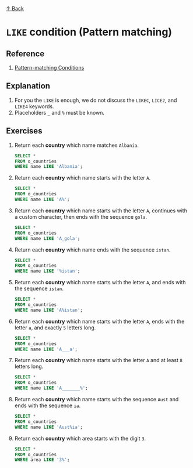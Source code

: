 
[↑ Back](./README.md)

# `LIKE` condition (Pattern matching)

## Reference

1. [Pattern-matching Conditions](https://docs.oracle.com/en/database/oracle/oracle-database/21/sqlrf/Pattern-matching-Conditions.html)

## Explanation

1. For you the `LIKE` is enough, we do not discuss the `LIKEC`, `LICE2`, and `LIKE4` keywords.
1. Placeholders `_` and `%` must be known.

## Exercises

1. Return each **country** which name matches `Albania`.

   ```sql
   SELECT *
   FROM o_countries
   WHERE name LIKE 'Albania';
   ```

1. Return each **country** which name starts with the letter `A`.

   ```sql
   SELECT *
   FROM o_countries
   WHERE name LIKE 'A%';
   ```

1. Return each **country** which name starts with the letter `A`, continues with a custom character, then ends with the sequence `gola`.

   ```sql
   SELECT *
   FROM o_countries
   WHERE name LIKE 'A_gola';
   ```

1. Return each **country** which name ends with the sequence `istan`.

   ```sql
   SELECT *
   FROM o_countries
   WHERE name LIKE '%istan';
   ```

1. Return each **country** which name starts with the letter `A`, and ends with the sequence `istan`.

   ```sql
   SELECT *
   FROM o_countries
   WHERE name LIKE 'A%istan';
   ```

1. Return each **country** which name starts with the letter `A`, ends with the letter `a`, and exactly `5` letters long.

   ```sql
   SELECT *
   FROM o_countries
   WHERE name LIKE 'A___a';
   ```
    
1. Return each **country** which name starts with the letter `A` and at least `8` letters long.

   ```sql
   SELECT *
   FROM o_countries
   WHERE name LIKE 'A_______%';
   ```
    
1. Return each **country** which name starts with the sequence `Aust` and ends with the sequence `ia`.

   ```sql
   SELECT *
   FROM o_countries
   WHERE name LIKE 'Aust%ia';
   ```
    
1. Return each **country** which area starts with the digit `3`.

   ```sql
   SELECT *
   FROM o_countries
   WHERE area LIKE '3%';
   ```
